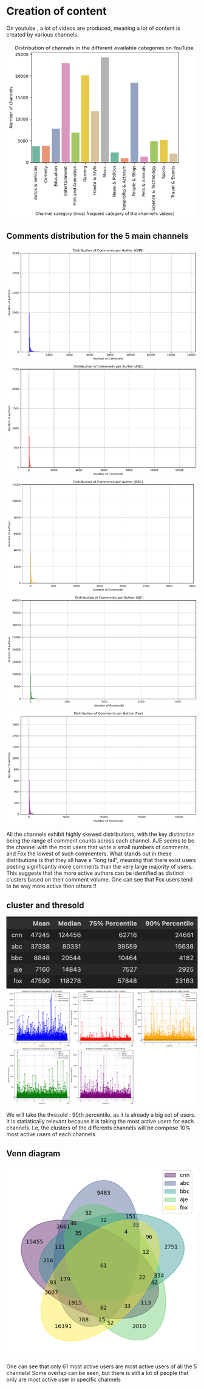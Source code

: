 # Creation of content 

On youtube , a lot of videos are produced, meaning a lot of content is created by various channels. 


![output](/assets/img/output.png)

## Comments distribution for the 5 main channels
![output](/assets/img/outputb.png)
![output](/assets/img/outputc.png)
![output](/assets/img/outpute.png)
![output](/assets/img/outputf.png)
![output](/assets/img/outputg.png)


All the channels exhibit highly skewed distributions, with the key distinction being the range of comment counts across each channel. AJE seems to be the channel with the most users that write a small numbers of comments, and Fox the lowest of such commenters. What stands out in these distributions is that they all have a "long tail", meaning that there exist users posting significantly more comments than the very large majority of users. This suggests that the more active authors can be identified as distinct clusters based on their comment volume.
One can see that Fox users tend to be way more active then others !!

## cluster and thresold
![output](/assets/img/thresold.png)
![output](/assets/img/output8.png)


We will take the thresold : 90th percentile, as it is already a big set of users. It is statistically relevant because it is taking the most active users for each channels. 
I.e, the clusters of the differents channels will be compose 10% most active users of each channels

## Venn diagram

![output](/assets/img/output12.png)

One can see that only 61 most active users are most active users of all the 5 channels! Some overlap can be seen, but there is still a lot of people that only are most active user in specific channels
